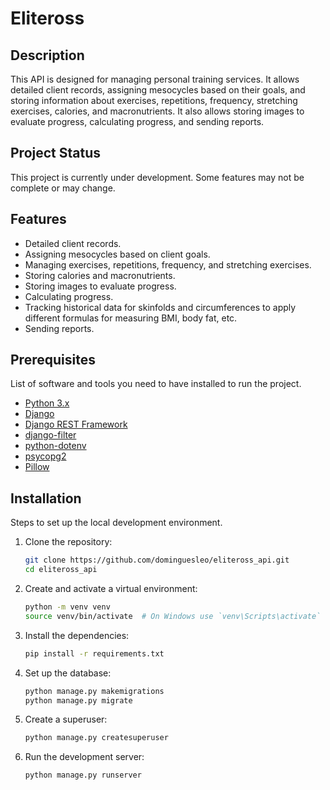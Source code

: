 # Eliteross

## Description

This API is designed for managing personal training services. It allows detailed client records, assigning mesocycles based on their goals, and storing information about exercises, repetitions, frequency, stretching exercises, calories, and macronutrients. It also allows storing images to evaluate progress, calculating progress, and sending reports.

## Project Status

This project is currently under development. Some features may not be complete or may change.

## Features

- Detailed client records.
- Assigning mesocycles based on client goals.
- Managing exercises, repetitions, frequency, and stretching exercises.
- Storing calories and macronutrients.
- Storing images to evaluate progress.
- Calculating progress.
- Tracking historical data for skinfolds and circumferences to apply different formulas for measuring BMI, body fat, etc.
- Sending reports.

## Prerequisites

List of software and tools you need to have installed to run the project.

- [Python 3.x](https://www.python.org/)
- [Django](https://www.djangoproject.com/)
- [Django REST Framework](https://www.django-rest-framework.org/)
- [django-filter](https://django-filter.readthedocs.io/en/stable/)
- [python-dotenv](https://pypi.org/project/python-dotenv/)
- [psycopg2](https://pypi.org/project/psycopg2/)
- [Pillow](https://pypi.org/project/Pillow/)

## Installation

Steps to set up the local development environment.

1. Clone the repository:
    ```sh
    git clone https://github.com/dominguesleo/eliteross_api.git
    cd eliteross_api
    ```

2. Create and activate a virtual environment:
    ```sh
    python -m venv venv
    source venv/bin/activate  # On Windows use `venv\Scripts\activate`
    ```

3. Install the dependencies:
    ```sh
    pip install -r requirements.txt
    ```

4. Set up the database:
    ```sh
    python manage.py makemigrations
    python manage.py migrate
    ```

5. Create a superuser:
    ```sh
    python manage.py createsuperuser
    ```

6. Run the development server:
    ```sh
    python manage.py runserver
    ```

